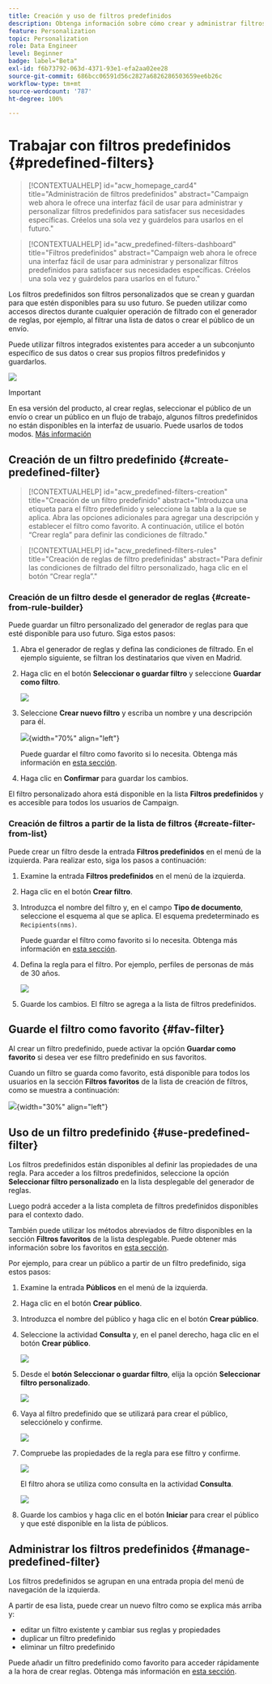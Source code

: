 ```yaml
---
title: Creación y uso de filtros predefinidos
description: Obtenga información sobre cómo crear y administrar filtros predefinidos en la IU web de Adobe Campaign
feature: Personalization
topic: Personalization
role: Data Engineer
level: Beginner
badge: label="Beta"
exl-id: f6b73792-063d-4371-93e1-efa2aa02ee28
source-git-commit: 686bcc06591d56c2827a6826286503659ee6b26c
workflow-type: tm+mt
source-wordcount: '787'
ht-degree: 100%

---
```


# Trabajar con filtros predefinidos {#predefined-filters}

>[!CONTEXTUALHELP]
>id="acw_homepage_card4"
>title="Administración de filtros predefinidos"
>abstract="Campaign web ahora le ofrece una interfaz fácil de usar para administrar y personalizar filtros predefinidos para satisfacer sus necesidades específicas. Créelos una sola vez y guárdelos para usarlos en el futuro."

>[!CONTEXTUALHELP]
>id="acw_predefined-filters-dashboard"
>title="Filtros predefinidos"
>abstract="Campaign web ahora le ofrece una interfaz fácil de usar para administrar y personalizar filtros predefinidos para satisfacer sus necesidades específicas. Créelos una sola vez y guárdelos para usarlos en el futuro."

Los filtros predefinidos son filtros personalizados que se crean y guardan para que estén disponibles para su uso futuro. Se pueden utilizar como accesos directos durante cualquier operación de filtrado con el generador de reglas, por ejemplo, al filtrar una lista de datos o crear el público de un envío.

Puede utilizar filtros integrados existentes para acceder a un subconjunto específico de sus datos o crear sus propios filtros predefinidos y guardarlos.

![](assets/predefined-filters-menu.png)

>[!IMPORTANT]
>
>En esa versión del producto, al crear reglas, seleccionar el público de un envío o crear un público en un flujo de trabajo, algunos filtros predefinidos no están disponibles en la interfaz de usuario. Puede usarlos de todos modos. [Más información](guardrails.md#predefined-filters-filters-guardrails-limitations)


## Creación de un filtro predefinido {#create-predefined-filter}

>[!CONTEXTUALHELP]
>id="acw_predefined-filters-creation"
>title="Creación de un filtro predefinido"
>abstract="Introduzca una etiqueta para el filtro predefinido y seleccione la tabla a la que se aplica. Abra las opciones adicionales para agregar una descripción y establecer el filtro como favorito. A continuación, utilice el botón “Crear regla” para definir las condiciones de filtrado."

>[!CONTEXTUALHELP]
>id="acw_predefined-filters-rules"
>title="Creación de reglas de filtro predefinidas"
>abstract="Para definir las condiciones de filtrado del filtro personalizado, haga clic en el botón “Crear regla”."

### Creación de un filtro desde el generador de reglas {#create-from-rule-builder}

Puede guardar un filtro personalizado del generador de reglas para que esté disponible para uso futuro. Siga estos pasos:

1. Abra el generador de reglas y defina las condiciones de filtrado. En el ejemplo siguiente, se filtran los destinatarios que viven en Madrid.
1. Haga clic en el botón **Seleccionar o guardar filtro** y seleccione **Guardar como filtro**.

   ![](assets/predefined-filters-save.png)

1. Seleccione **Crear nuevo filtro** y escriba un nombre y una descripción para él.

   ![](assets/predefined-filters-save-filter.png){width="70%" align="left"}

   Puede guardar el filtro como favorito si lo necesita. Obtenga más información en [esta sección](#fav-filter).

1. Haga clic en **Confirmar** para guardar los cambios.

El filtro personalizado ahora está disponible en la lista **Filtros predefinidos** y es accesible para todos los usuarios de Campaign.

### Creación de filtros a partir de la lista de filtros {#create-filter-from-list}

Puede crear un filtro desde la entrada **Filtros predefinidos** en el menú de la izquierda. Para realizar esto, siga los pasos a continuación:

1. Examine la entrada **Filtros predefinidos** en el menú de la izquierda.
1. Haga clic en el botón **Crear filtro**.
1. Introduzca el nombre del filtro y, en el campo **Tipo de documento**, seleccione el esquema al que se aplica. El esquema predeterminado es `Recipients(nms)`.

   Puede guardar el filtro como favorito si lo necesita. Obtenga más información en [esta sección](#fav-filter).

1. Defina la regla para el filtro. Por ejemplo, perfiles de personas de más de 30 años.

   ![](assets/filter-30+.png)

1. Guarde los cambios. El filtro se agrega a la lista de filtros predefinidos.

## Guarde el filtro como favorito {#fav-filter}

Al crear un filtro predefinido, puede activar la opción **Guardar como favorito** si desea ver ese filtro predefinido en sus favoritos.


Cuando un filtro se guarda como favorito, está disponible para todos los usuarios en la sección **Filtros favoritos** de la lista de creación de filtros, como se muestra a continuación:

![](assets/predefined-filters-favorite.png){width="30%" align="left"}

## Uso de un filtro predefinido {#use-predefined-filter}

Los filtros predefinidos están disponibles al definir las propiedades de una regla. Para acceder a los filtros predefinidos, seleccione la opción **Seleccionar filtro personalizado** en la lista desplegable del generador de reglas.

Luego podrá acceder a la lista completa de filtros predefinidos disponibles para el contexto dado.

También puede utilizar los métodos abreviados de filtro disponibles en la sección **Filtros favoritos** de la lista desplegable. Puede obtener más información sobre los favoritos en [esta sección](#fav-filter).

Por ejemplo, para crear un público a partir de un filtro predefinido, siga estos pasos:

1. Examine la entrada **Públicos** en el menú de la izquierda.
1. Haga clic en el botón **Crear público**.
1. Introduzca el nombre del público y haga clic en el botón **Crear público**.
1. Seleccione la actividad **Consulta** y, en el panel derecho, haga clic en el botón **Crear público**.

   ![](assets//build-audience-from-filter.png)

1. Desde el **botón Seleccionar o guardar filtro**, elija la opción **Seleccionar filtro personalizado**.

   ![](assets/build-audience-select-custom-filter.png)

1. Vaya al filtro predefinido que se utilizará para crear el público, selecciónelo y confirme.

   ![](assets/build-audience-filter-list.png)

1. Compruebe las propiedades de la regla para ese filtro y confirme.

   ![](assets/build-audience-check.png)

   El filtro ahora se utiliza como consulta en la actividad **Consulta**.

   ![](assets/build-audience-confirm.png)

1. Guarde los cambios y haga clic en el botón **Iniciar** para crear el público y que esté disponible en la lista de públicos.

## Administrar los filtros predefinidos {#manage-predefined-filter}

Los filtros predefinidos se agrupan en una entrada propia del menú de navegación de la izquierda.

A partir de esa lista, puede crear un nuevo filtro como se explica más arriba y:

* editar un filtro existente y cambiar sus reglas y propiedades
* duplicar un filtro predefinido
* eliminar un filtro predefinido

Puede añadir un filtro predefinido como favorito para acceder rápidamente a la hora de crear reglas. Obtenga más información en [esta sección](#fav-filter).

<!--
## Built-in predefined filters {#ootb-predefined-filter}

Campaign comes with a set of predefined filters, built from the client console. These filters can be used to define your audiences, and rules. They must not be modified.
-->
